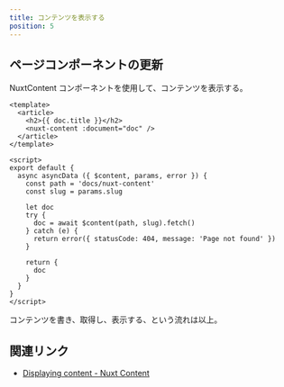 ```yaml
---
title: コンテンツを表示する
position: 5
---
```


## ページコンポーネントの更新

NuxtContent コンポーネントを使用して、コンテンツを表示する。

```vue[pages/docs/nuxt-content/_slug.vue]
<template>
  <article>
    <h2>{{ doc.title }}</h2>
    <nuxt-content :document="doc" />
  </article>
</template>

<script>
export default {
  async asyncData ({ $content, params, error }) {
    const path = 'docs/nuxt-content'
    const slug = params.slug

    let doc
    try {
      doc = await $content(path, slug).fetch()
    } catch (e) {
      return error({ statusCode: 404, message: 'Page not found' })
    }

    return {
      doc
    }
  }
}
</script>
```

コンテンツを書き、取得し、表示する、という流れは以上。

## 関連リンク

- [Displaying content - Nuxt Content](https://content.nuxtjs.org/displaying)
